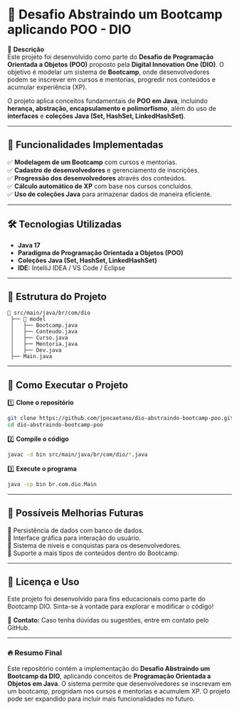 # 🚀 Desafio Abstraindo um Bootcamp aplicando POO -  DIO

📌 **Descrição**  
Este projeto foi desenvolvido como parte do **Desafio de Programação Orientada a Objetos (POO)** proposto pela **Digital Innovation One (DIO)**. O objetivo é modelar um sistema de **Bootcamp**, onde desenvolvedores podem se inscrever em cursos e mentorias, progredir nos conteúdos e acumular experiência (XP).

O projeto aplica conceitos fundamentais de **POO em Java**, incluindo **herança, abstração, encapsulamento e polimorfismo**, além do uso de **interfaces** e **coleções Java (Set, HashSet, LinkedHashSet)**.

---

## 🚀 **Funcionalidades Implementadas**  

✅ **Modelagem de um Bootcamp** com cursos e mentorias.  
✅ **Cadastro de desenvolvedores** e gerenciamento de inscrições.  
✅ **Progressão dos desenvolvedores** através dos conteúdos.  
✅ **Cálculo automático de XP** com base nos cursos concluídos.  
✅ **Uso de coleções Java** para armazenar dados de maneira eficiente.  

---

## 🛠️ **Tecnologias Utilizadas**  

- **Java 17**  
- **Paradigma de Programação Orientada a Objetos (POO)**  
- **Coleções Java (Set, HashSet, LinkedHashSet)**  
- **IDE:** IntelliJ IDEA / VS Code / Eclipse  

---

## 📁 **Estrutura do Projeto**  

```
📂 src/main/java/br/com/dio
 ├── 📂 model
 │   ├── Bootcamp.java
 │   ├── Conteudo.java
 │   ├── Curso.java
 │   ├── Mentoria.java
 │   ├── Dev.java
 ├── Main.java
```

---

## 🔧 **Como Executar o Projeto**  

1️⃣ **Clone o repositório**  
   ```sh
   git clone https://github.com/jpncaetano/dio-abstraindo-bootcamp-poo.git
   cd dio-abstraindo-bootcamp-poo
   ```

2️⃣ **Compile o código**  
   ```sh
   javac -d bin src/main/java/br/com/dio/*.java
   ```

3️⃣ **Execute o programa**  
   ```sh
   java -cp bin br.com.dio.Main
   ```

---

## 📌 **Possíveis Melhorias Futuras**  

🔹 Persistência de dados com banco de dados.  
🔹 Interface gráfica para interação do usuário.  
🔹 Sistema de níveis e conquistas para os desenvolvedores.  
🔹 Suporte a mais tipos de conteúdos dentro do Bootcamp.  

---

## 📜 **Licença e Uso**  

Este projeto foi desenvolvido para fins educacionais como parte do Bootcamp DIO. Sinta-se à vontade para explorar e modificar o código!  

📩 **Contato:** Caso tenha dúvidas ou sugestões, entre em contato pelo GitHub.  

---

### 🔥 **Resumo Final**  

Este repositório contém a implementação do **Desafio Abstraindo um Bootcamp da DIO**, aplicando conceitos de **Programação Orientada a Objetos em Java**. O sistema permite que desenvolvedores se inscrevam em um bootcamp, progridam nos cursos e mentorias e acumulem XP. O projeto pode ser expandido para incluir mais funcionalidades no futuro.
